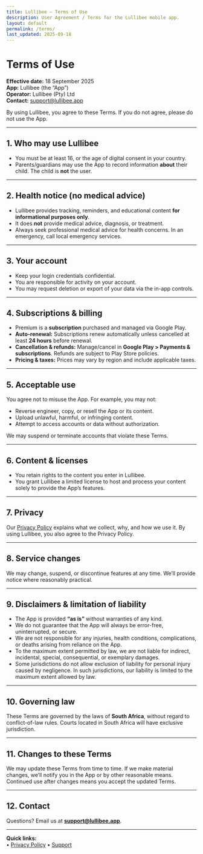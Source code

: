 ```yaml
---
title: Lullibee — Terms of Use
description: User Agreement / Terms for the Lullibee mobile app.
layout: default
permalink: /terms/
last_updated: 2025-09-18
---
```


# Terms of Use

**Effective date:** 18 September 2025  
**App:** Lullibee (the “App”)  
**Operator:** Lullibee (Pty) Ltd  
**Contact:** support@lullibee.app  

By using Lullibee, you agree to these Terms. If you do not agree, please do not use the App.

---

## 1. Who may use Lullibee
- You must be at least 16, or the age of digital consent in your country.  
- Parents/guardians may use the App to record information **about** their child. The child is **not** the user.  

---

## 2. Health notice (no medical advice)
- Lullibee provides tracking, reminders, and educational content **for informational purposes only**.  
- It does **not** provide medical advice, diagnosis, or treatment.  
- Always seek professional medical advice for health concerns. In an emergency, call local emergency services.  

---

## 3. Your account
- Keep your login credentials confidential.  
- You are responsible for activity on your account.  
- You may request deletion or export of your data via the in-app controls.  

---

## 4. Subscriptions & billing
- Premium is a **subscription** purchased and managed via Google Play.  
- **Auto-renewal:** Subscriptions renew automatically unless cancelled at least **24 hours** before renewal.  
- **Cancellation & refunds:** Manage/cancel in **Google Play > Payments & subscriptions**. Refunds are subject to Play Store policies.  
- **Pricing & taxes:** Prices may vary by region and include applicable taxes.  

---

## 5. Acceptable use
You agree not to misuse the App. For example, you may not:  
- Reverse engineer, copy, or resell the App or its content.  
- Upload unlawful, harmful, or infringing content.  
- Attempt to access accounts or data without authorization.  

We may suspend or terminate accounts that violate these Terms.  

---

## 6. Content & licenses
- You retain rights to the content you enter in Lullibee.  
- You grant Lullibee a limited license to host and process your content solely to provide the App’s features.  

---

## 7. Privacy
Our [Privacy Policy](/privacy/) explains what we collect, why, and how we use it. By using Lullibee, you also agree to the Privacy Policy.  

---

## 8. Service changes
We may change, suspend, or discontinue features at any time. We’ll provide notice where reasonably practical.  

---

## 9. Disclaimers & limitation of liability
- The App is provided **“as is”** without warranties of any kind.  
- We do not guarantee that the App will always be error-free, uninterrupted, or secure.  
- We are not responsible for any injuries, health conditions, complications, or deaths arising from reliance on the App.  
- To the maximum extent permitted by law, we are not liable for indirect, incidental, special, consequential, or exemplary damages.  
- Some jurisdictions do not allow exclusion of liability for personal injury caused by negligence. In such jurisdictions, our liability is limited to the maximum extent allowed by law.  

---

## 10. Governing law
These Terms are governed by the laws of **South Africa**, without regard to conflict-of-law rules. Courts located in South Africa will have exclusive jurisdiction.  

---

## 11. Changes to these Terms
We may update these Terms from time to time. If we make material changes, we’ll notify you in the App or by other reasonable means. Continued use after changes means you accept the updated Terms.  

---

## 12. Contact
Questions? Email us at **support@lullibee.app**.  

---

**Quick links:**  
• [Privacy Policy](/privacy/) • [Support](/support/)  







